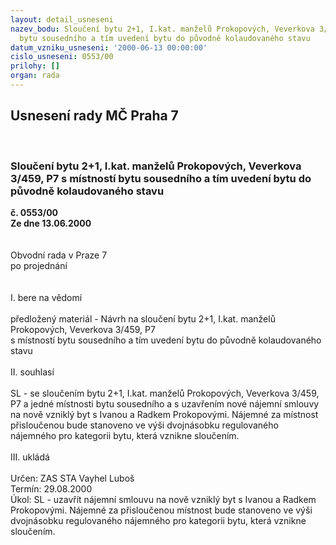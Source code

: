 ```yaml
---
layout: detail_usneseni
nazev_bodu: Sloučení bytu 2+1, I.kat. manželů Prokopových, Veverkova 3/459, P7 s místností
  bytu sousedního a tím uvedení bytu do původně kolaudovaného stavu
datum_vzniku_usneseni: '2000-06-13 00:00:00'
cislo_usneseni: 0553/00
prilohy: []
organ: rada
---
```

<div id="ucUsn_pList" class="usn">
	<span><h2>Usnesení rady MČ Praha 7 </h2>
<br></span><div class="standBody">
<span><h3>Sloučení bytu 2+1, I.kat. manželů Prokopových, Veverkova 3/459, P7 s místností bytu sousedního a tím uvedení bytu do původně kolaudovaného stavu</h3></span><div class="center">
		<strong>č. 0553/00</strong><br>
	</div>
<div class="center">
		<strong>Ze dne 13.06.2000</strong><br><br>
	</div>     <br>Obvodní rada v Praze 7<br>po projednání<br><br><br>I.	bere na vědomí<br><br> předložený materiál - Návrh na sloučení bytu 2+1, I.kat. manželů Prokopových, Veverkova 3/459, P7 <br>s místností bytu sousedního a tím uvedení bytu do původně kolaudovaného stavu<br><br>II.	souhlasí <br><br>SL - se sloučením bytu 2+1, I.kat. manželů Prokopových, Veverkova 3/459, P7 a jedné místnosti bytu sousedního a s uzavřením nové nájemní smlouvy na nově vzniklý byt s Ivanou a Radkem Prokopovými. Nájemné za místnost přisloučenou bude stanoveno ve výši dvojnásobku regulovaného nájemného pro kategorii bytu, která vznikne sloučením. <br><br>III.	ukládá <br><br> Určen:	     	ZAS STA Vayhel Luboš<br>Termín: 29.08.2000<br>Úkol:	SL - uzavřít nájemní smlouvu na nově vzniklý byt s Ivanou a Radkem Prokopovými.  Nájemné za přisloučenou místnost bude stanoveno ve výši dvojnásobku regulovaného nájemného pro kategorii bytu, která vznikne sloučením.<br> </div>
</div>